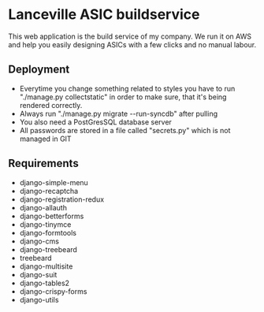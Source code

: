 # Lanceville ASIC buildservice
This web application is the build service of my company.
We run it on AWS and help you easily designing ASICs with a few clicks and no manual labour.

## Deployment
* Everytime you change something related to styles you have to run "./manage.py collectstatic" in order to make sure, that it's being rendered correctly.
* Always run "./manage.py migrate --run-syncdb" after pulling
* You also need a PostGresSQL database server
* All passwords are stored in a file called "secrets.py" which is not managed in GIT

## Requirements
* django-simple-menu
* django-recaptcha
* django-registration-redux
* django-allauth
* django-betterforms
* django-tinymce
* django-formtools
* django-cms
* django-treebeard
* treebeard
* django-multisite
* django-suit
* django-tables2
* django-crispy-forms
* django-utils
